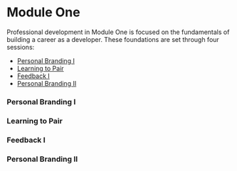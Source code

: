 # Module One

Professional development in Module One is focused on the fundamentals of building a career as a developer. These foundations are set through four sessions:

* [Personal Branding I](https://github.com/turingschool/professional_skills/blob/master/module_one/personal_branding_p1.md)
* [Learning to Pair]() 
* [Feedback I]()
* [Personal Branding II]()

### Personal Branding I

### Learning to Pair

### Feedback I

### Personal Branding II



